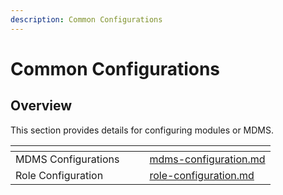 ```yaml
---
description: Common Configurations
---
```


# Common Configurations

## **Overview**

This section provides details for configuring modules or MDMS.&#x20;

<table data-card-size="large" data-view="cards"><thead><tr><th></th><th></th><th></th><th data-hidden data-card-target data-type="content-ref"></th></tr></thead><tbody><tr><td>MDMS Configurations</td><td></td><td></td><td><a href="mdms-configuration.md">mdms-configuration.md</a></td></tr><tr><td>Role Configuration</td><td></td><td></td><td><a href="role-configuration.md">role-configuration.md</a></td></tr></tbody></table>
